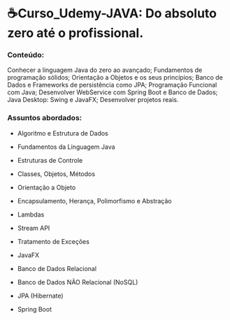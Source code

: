 # ☕Curso_Udemy-JAVA: Do absoluto zero até o profissional.

### Conteúdo:
Conhecer a linguagem Java do zero ao avançado;
Fundamentos de programação sólidos;
Orientação a Objetos e os seus princípios;
Banco de Dados e Frameworks de persistência como JPA;
Programação Funcional com Java;
Desenvolver WebService com Spring Boot e Banco de Dados;
Java Desktop: Swing e JavaFX;
Desenvolver projetos reais.



### Assuntos abordados:

- Algoritmo e Estrutura de Dados

- Fundamentos da Linguagem Java

- Estruturas de Controle

- Classes, Objetos, Métodos

- Orientação a Objeto

- Encapsulamento, Herança, Polimorfismo e Abstração

- Lambdas

- Stream API

- Tratamento de Exceções

- JavaFX

- Banco de Dados Relacional

- Banco de Dados NÃO Relacional (NoSQL)

- JPA (Hibernate)

- Spring Boot

